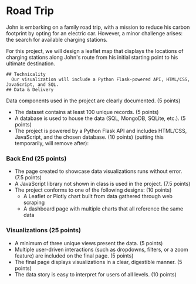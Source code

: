 # Road Trip

John is embarking on a family road trip, with a mission to reduce his carbon footprint by opting for an electric car. However, a minor challenge arises: the search for available charging stations. 

For this project, we will design a leaflet map that displays the locations of charging stations along John's route from his initial starting point to his ultimate destination.

    ## Technicality 
      Our visualization will include a Python Flask-powered API, HTML/CSS, JavaScript, and SQL.
    ## Data & Delivery 
 Data components used in the project are clearly documented. (5 points)
  - The dataset contains at least 100 unique records. (5 points)
  - A database is used to house the data (SQL, MongoDB, SQLite, etc.). (5 points)
  - The project is powered by a Python Flask API and includes HTML/CSS, JavaScript, and the chosen database. (10 points)
      (putting this temporarily, will remove after):

### Back End (25 points)
  - The page created to showcase data visualizations runs without error. (7.5 points)
  - A JavaScript library not shown in class is used in the project. (7.5 points)
  - The project conforms to one of the following designs: (10 points)
    - A Leaflet or Plotly chart built from data gathered through web scraping
    - A dashboard page with multiple charts that all reference the same data
### Visualizations (25 points)
  -  A minimum of three unique views present the data. (5 points)
  -  Multiple user-driven interactions (such as dropdowns, filters, or a zoom feature) are included on the final page. (5 points)
  -  The final page displays visualizations in a clear, digestible manner. (5 points)
  -  The data story is easy to interpret for users of all levels. (10 points)


